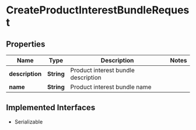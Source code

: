

# CreateProductInterestBundleRequest


## Properties

| Name | Type | Description | Notes |
|------------ | ------------- | ------------- | -------------|
|**description** | **String** | Product interest bundle description |  |
|**name** | **String** | Product interest bundle name |  |


## Implemented Interfaces

* Serializable

